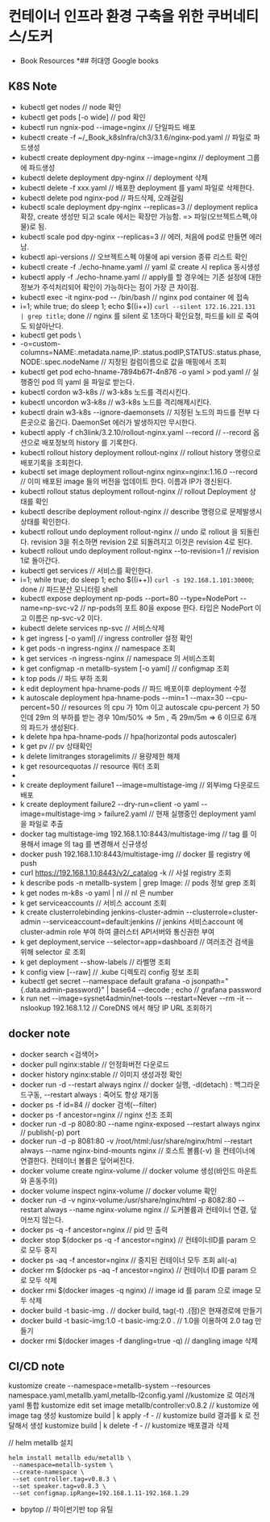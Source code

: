 # 컨테이너 인프라 환경 구축을 위한 쿠버네티스/도커

* Book Resources 
*## 허대영 Google books  

## K8S Note
* kubectl get nodes // node 확인
* kubectl get pods [-o wide] // pod 확인
* kubectl run ngnix-pod --image=nginx // 단일파드 배포
* kubectl create -f ~/_Book_k8sInfra/ch3/3.1.6/nginx-pod.yaml // 파일로 파드생성
* kubectl create deployment dpy-nginx --image=nginx // deployment 그룹에 파드생성
* kubectl delete deployment dpy-nginx // deployment 삭제
* kubectl delete -f xxx.yaml // 배포한 deployment 를 yaml 파일로 삭제한다.
* kubectl delete pod nginx-pod // 파드삭제, 오래걸림
* kubectl scale deployment dpy-nginx --replicas=3 // deployment replica 확장, create 생성만 되고 scale 에서는 확장만 가능함. => 파일(오브젝트스펙,야물)로 됨.
* kubectl scale pod dpy-nginx --replicas=3 // 에러, 처음에 pod로 만들면 에러남.
* kubectl api-versions  // 오브젝트스펙 야물에 api version 종류 리스트 확인
* kubectl create -f ./echo-hname.yaml  // yaml 로 create 시 replica 동시생성
* kubectl apply -f ./echo-hname.yaml  // apply를 할 경우에는 기존 설정에 대한 정보가 주석처리되어 확인이 가능하다는 점이 가장 큰 차이점.
* kubectl exec -it nginx-pod -- /bin/bash // nginx pod container 에 접속
* i=1; while true; do sleep 1; echo $((i++)) `curl --silent 172.16.221.131 | grep title`; done // nginx 를 silent 로 1초마다 확인요청, 파드를 kill 로 죽여도 되살아난다.
* kubectl get pods \
* -o=custom-columns=NAME:.metadata.name,IP:.status.podIP,STATUS:.status.phase,NODE:.spec.nodeName // 지정된 컬럼이름으로 값을 매핑에서 조회
* kubectl get pod echo-hname-7894b67f-4n876 -o yaml > pod.yaml // 실행중인 pod 의 yaml 을 파일로 받는다.
* kubectl cordon w3-k8s // w3-k8s 노드를 격리시킨다.
* kubectl uncordon w3-k8s // w3-k8s 노드를 격리해제시킨다.
* kubectl drain w3-k8s --ignore-daemonsets // 지정된 노드의 파드를 전부 다른곳으로 옮긴다. DaemonSet 에러가 발생하지만 무시한다.
* kubectl apply -f ch3link/3.2.10/rollout-nginx.yaml --record // --record 옵션으로 배포정보의 history 를 기록한다.
* kubectl rollout history deployment rollout-nginx // rollout history 명령으로 배포기록을 조회한다.
* kubectl set image deployment rollout-nginx nginx=nginx:1.16.0 --record // 이미 배포된 image 들의 버전을 업데이트 한다. 이름과 IP가 갱신된다.
* kubectl rollout status deployment rollout-nginx // rollout Deployment 상태를 확인
* kubectl describe deployment rollout-nginx // describe 명령으로 문제발생시 상태를 확인한다.
* kubectl rollout undo deployment rollout-nginx // undo 로 rollout 을 되돌린다. revision 3을 취소하면 revision 2로 되돌려지고 이것은 revision 4로 된다.
* kubectl rollout undo deployment rollout-nginx --to-revision=1 // revision 1로 돌아간다.
* kubectl get services // 서비스를 확인한다.
* i=1; while true; do sleep 1; echo $((i++)) `curl -s 192.168.1.101:30000`; done // 파드분산 모니터링 shell
* kubectl expose deployment np-pods  --port=80 --type=NodePort --name=np-svc-v2  // np-pods의 포트 80을 expose 한다. 타입은 NodePort 이고 이름은 np-svc-v2 이다.
* kubectl delete services np-svc // 서비스삭제
* k get ingress [-o yaml] // ingress controller 설정 확인
* k get pods -n ingress-nginx // namespace 조회
* k get services -n ingress-nginx // namespace 의 서비스조회
* k get configmap -n metallb-system [-o yaml] // configmap 조회
* k top pods // 파드 부하 조회
* k edit deployment hpa-hname-pods // 파드 배포이후 deployment 수정
* k autoscale deployment hpa-hname-pods --min=1 --max=30 --cpu-percent=50 // resources 의 cpu 가 10m 이고 autoscale cpu-percent 가 50 인데 29m 의 부하를 받는 경우 10m/50% => 5m , 즉 29m/5m => 6 이므로 6개의 파드가 생성된다.
* k delete hpa hpa-hname-pods // hpa(horizontal pods autoscaler)
* k get pv // pv 상태확인
* k delete limitranges storagelimits // 용량제한 해제
* k get resourcequotas // resource 쿼터 조회
* 
* k create deployment failure1 --image=multistage-img // 외부img 다운로드 배포
* k create deployment failure2 --dry-run=client -o yaml --image=multistage-img > failure2.yaml // 현재 실행중인 deployment yaml 을 파일로 추출
* docker tag multistage-img 192.168.1.10:8443/multistage-img // tag 를 이용해서 image 의 tag 를 변경해서 신규생성
* docker push 192.168.1.10:8443/multistage-img // docker 를 registry 에 push
* curl https://192.168.1.10:8443/v2/_catalog -k // 사설 registry 조회
* k describe pods -n metallb-system | grep Image: // pods 정보 grep 조회
* k get nodes m-k8s -o yaml | nl // nl 은 number 
* k get serviceaccounts  // 서비스 account 조회
* k create clusterrolebinding jenkins-cluster-admin --clusterrole=cluster-admin --serviceaccount=default:jenkins // jenkins 서비스account 에 cluster-admin role 부여 하여 클러스터 API서버와 통신권한 부여
* k get deployment,service --selector=app=dashboard // 여러조건 검색을 위해 selector 로 조회
* k get deployment --show-labels // 라벨명 조회
* k config view [--raw] // .kube 디렉토리 config 정보 조회
* kubectl get secret --namespace default grafana -o jsonpath="{.data.admin-password}" | base64 --decode ; echo // grafana password 
* k run net --image=sysnet4admin/net-tools --restart=Never --rm -it -- nslookup 192.168.1.12 // CoreDNS 에서 해당 IP URL 조회하기

## docker note
* docker search <검색어>
* docker pull nginx:stable // 안정화버전 다운로드
* docker history nginx:stable // 이미지 생성과정 확인
* docker run -d --restart always nginx // docker 실행, -d(detach) : 백그라운드구동, --restart always : 죽어도 항상 재기동
* docker ps -f id=84 // docker 검색(--filter)
* docker ps -f ancestor=nginx // nginx 선조 조회
* docker run -d -p 8080:80 --name nginx-exposed --restart always nginx // publish(-p) port
* docker run -d -p 8081:80 -v /root/html:/usr/share/nginx/html --restart always --name nginx-bind-mounts nginx // 호스트 볼륨(-v) 을 컨테이너에 연결한다. 컨테이너 볼륨은 덮어써진다.
* docker volume create nginx-volume // docker volume 생성(바인드 마운트와 혼동주의)
* docker volume inspect nginx-volume // docker volume 확인
* docker run -d -v nginx-volume:/usr/share/nginx/html -p 8082:80 --restart always --name nginx-volume nginx // 도커볼륨과 컨테이너 연결, 덮어쓰지 않는다.
* docker ps -q -f ancestor=nginx // pid 만 출력
* docker stop $(docker ps -q -f ancestor=nginx) // 컨테이너ID를 param 으로 모두 중지
* docker ps -aq -f ancestor=nginx // 중지된 컨테이너 모두 조회 all(-a)
* docker rm $(docker ps -aq -f ancestor=nginx) // 컨테이너 ID를 param 으로 모두 삭제
* docker rmi $(docker images -q nginx) // image id 를 param 으로 image 모두 삭제
* docker build -t basic-img . // docker build, tag(-t) .(점)은 현재경로에 만들기
* docker build -t basic-img:1.0 -t basic-img:2.0 . // 1.0을 이용하여 2.0 tag 만들기
* docker rmi $(docker images -f dangling=true -q) // dangling image 삭제

## CI/CD note
kustomize create --namespace=metallb-system --resources namespace.yaml,metallb.yaml,metallb-l2config.yaml //kustomize 로 여러개 yaml 통합
kustomize edit set image metallb/controller:v0.8.2 // kustomize 에 image tag 생성
kustomize build | k apply -f - // kustomize build 결과를 k 로 전달해서 생성
kustomize build | k delete -f - // kustomize 배포결과 삭제

// helm metallb 설치
```
helm install metallb edu/metallb \
 --namespace=metallb-system \
 --create-namespace \
 --set controller.tag=v0.8.3 \
 --set speaker.tag=v0.8.3 \
 --set configmap.ipRange=192.168.1.11-192.168.1.29
```
* bpytop // 파이썬기반 top 유틸





